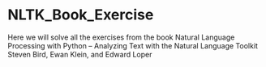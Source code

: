 # NLTK_Book_Exercise
Here we will solve all the exercises from the book Natural Language Processing with Python – Analyzing Text with the Natural Language Toolkit Steven Bird, Ewan Klein, and Edward Loper
